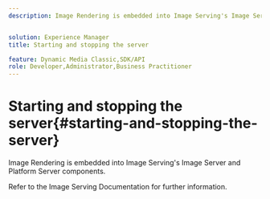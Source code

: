 ```yaml
---
description: Image Rendering is embedded into Image Serving's Image Server and Platform Server components.


solution: Experience Manager
title: Starting and stopping the server

feature: Dynamic Media Classic,SDK/API
role: Developer,Administrator,Business Practitioner
---
```


# Starting and stopping the server{#starting-and-stopping-the-server}

Image Rendering is embedded into Image Serving's Image Server and Platform Server components.

 Refer to the Image Serving Documentation for further information. 
